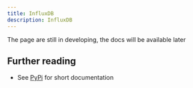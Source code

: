 ```yaml
---
title: InfluxDB
description: InfluxDB
---
```


The page are still in developing, the docs will be available later

## Further reading

- See [PyPi](https://pypi.org/project/pihace/) for short documentation
